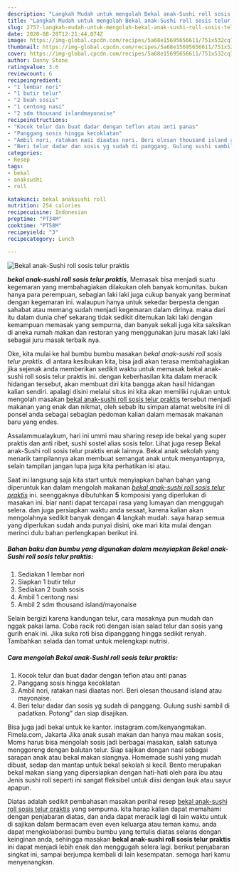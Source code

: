 ```yaml
---
description: "Langkah Mudah untuk mengolah Bekal anak-Sushi roll sosis telur praktis Lezat"
title: "Langkah Mudah untuk mengolah Bekal anak-Sushi roll sosis telur praktis Lezat"
slug: 2757-langkah-mudah-untuk-mengolah-bekal-anak-sushi-roll-sosis-telur-praktis-lezat
date: 2020-08-28T12:21:44.074Z
image: https://img-global.cpcdn.com/recipes/5a68e15695656611/751x532cq70/bekal-anak-sushi-roll-sosis-telur-praktis-foto-resep-utama.jpg
thumbnail: https://img-global.cpcdn.com/recipes/5a68e15695656611/751x532cq70/bekal-anak-sushi-roll-sosis-telur-praktis-foto-resep-utama.jpg
cover: https://img-global.cpcdn.com/recipes/5a68e15695656611/751x532cq70/bekal-anak-sushi-roll-sosis-telur-praktis-foto-resep-utama.jpg
author: Danny Stone
ratingvalue: 3.6
reviewcount: 6
recipeingredient:
- "1 lembar nori"
- "1 butir telur"
- "2 buah sosis"
- "1 centong nasi"
- "2 sdm thousand islandmayonaise"
recipeinstructions:
- "Kocok telur dan buat dadar dengan teflon atau anti panas"
- "Panggang sosis hingga kecoklatan"
- "Ambil nori, ratakan nasi diaatas nori. Beri olesan thousand island atau mayonaise."
- "Beri telur dadar dan sosis yg sudah di panggang. Gulung sushi sambil di padatkan. Potong” dan siap disajikan."
categories:
- Resep
tags:
- bekal
- anaksushi
- roll

katakunci: bekal anaksushi roll 
nutrition: 254 calories
recipecuisine: Indonesian
preptime: "PT34M"
cooktime: "PT58M"
recipeyield: "3"
recipecategory: Lunch

---
```



![Bekal anak-Sushi roll sosis telur praktis](https://img-global.cpcdn.com/recipes/5a68e15695656611/751x532cq70/bekal-anak-sushi-roll-sosis-telur-praktis-foto-resep-utama.jpg)

<b><i>bekal anak-sushi roll sosis telur praktis</i></b>, Memasak bisa menjadi suatu kegemaran yang membahagiakan dilakukan oleh banyak komunitas. bukan hanya para perempuan, sebagian laki laki juga cukup banyak yang berminat dengan kegemaran ini. walaupun hanya untuk sekedar berpesta dengan sahabat atau memang sudah menjadi kegemaran dalam dirinya. maka dari itu dalam dunia chef sekarang tidak sedikit ditemukan laki laki dengan kemampuan memasak yang sempurna, dan banyak sekali juga kita saksikan di aneka rumah makan dan restoran yang menggunakan juru masak laki laki sebagai juru masak terbaik nya.

Oke, kita mulai ke hal bumbu bumbu masakan <i>bekal anak-sushi roll sosis telur praktis</i>. di antara kesibukan kita, bisa jadi akan terasa membahagiakan jika sejenak anda memberikan sedikit waktu untuk memasak bekal anak-sushi roll sosis telur praktis ini. dengan keberhasilan kita dalam meracik hidangan tersebut, akan membuat diri kita bangga akan hasil hidangan kalian sendiri. apalagi disini melalui situs ini kita akan memiliki rujukan untuk mengolah masakan <u>bekal anak-sushi roll sosis telur praktis</u> tersebut menjadi makanan yang enak dan nikmat, oleh sebab itu simpan alamat website ini di ponsel anda sebagai sebagian pedoman kalian dalam memasak makanan baru yang endes.

Assalammualaykum, hari ini ummi mau sharing resep ide bekal yang super praktis dan anti ribet, sushi sostel alias sosis telor. Lihat juga resep Bekal anak-Sushi roll sosis telur praktis enak lainnya. Bekal anak sekolah yang menarik tampilannya akan membuat semangat anak untuk menyantapnya, selain tampilan jangan lupa juga kita perhatikan isi atau.


Saat ini langsung saja kita start untuk menyiapkan bahan bahan yang diperuntuk kan dalam mengolah makanan <u><i>bekal anak-sushi roll sosis telur praktis</i></u> ini. seenggaknya dibutuhkan <b>5</b> komposisi yang diperlukan di masakan ini. biar nanti dapat tercapai rasa yang lumayan dan menggugah selera. dan juga persiapkan waktu anda sesaat, karena kalian akan mengolahnya sedikit banyak dengan <b>4</b> langkah mudah. saya harap semua yang diperlukan sudah anda punyai disini, oke mari kita mulai dengan merinci dulu bahan perlengkapan berikut ini.

<!--inarticleads1-->

##### Bahan baku dan bumbu yang digunakan dalam menyiapkan Bekal anak-Sushi roll sosis telur praktis:

1. Sediakan 1 lembar nori
1. Siapkan 1 butir telur
1. Sediakan 2 buah sosis
1. Ambil 1 centong nasi
1. Ambil 2 sdm thousand island/mayonaise


Selain bergizi karena kandungan telur, cara masaknya pun mudah dan nggak pakai lama. Coba racik roti dengan isian salad telur dan sosis yang gurih enak ini. Jika suka roti bisa dipanggang hingga sedikit renyah. Tambahkan selada dan tomat untuk melengkapi nutrisi. 

<!--inarticleads2-->

##### Cara mengolah Bekal anak-Sushi roll sosis telur praktis:

1. Kocok telur dan buat dadar dengan teflon atau anti panas
1. Panggang sosis hingga kecoklatan
1. Ambil nori, ratakan nasi diaatas nori. Beri olesan thousand island atau mayonaise.
1. Beri telur dadar dan sosis yg sudah di panggang. Gulung sushi sambil di padatkan. Potong” dan siap disajikan.


Bisa juga jadi bekal untuk ke kantor. instagram.com/kenyangmakan. Fimela.com, Jakarta Jika anak susah makan dan hanya mau makan sosis, Moms harus bisa mengolah sosis jadi berbagai masakan, salah satunya menggoreng dengan balutan telur. Siap sajikan dengan nasi sebagai sarapan anak atau bekal makan siangnya. Homemade sushi yang mudah dibuat, sedap dan mantap untuk bekal sekolah si kecil. Bento merupakan bekal makan siang yang dipersiapkan dengan hati-hati oleh para ibu atau Jenis sushi roll seperti ini sangat fleksibel untuk diisi dengan lauk atau sayur apapun. 

Diatas adalah sedikit pembahasan masakan perihal resep <u>bekal anak-sushi roll sosis telur praktis</u> yang sempurna. kita harap kalian dapat memahami dengan penjabaran diatas, dan anda dapat meracik lagi di lain waktu untuk di sajikan dalam bermacam even even keluarga atau teman kamu. anda dapat mengkolaborasi bumbu bumbu yang tertulis diatas selaras dengan keinginan anda, sehingga masakan <b>bekal anak-sushi roll sosis telur praktis</b> ini dapat menjadi lebih enak dan menggugah selera lagi. berikut penjabaran singkat ini, sampai berjumpa kembali di lain kesempatan. semoga hari kamu menyenangkan.
